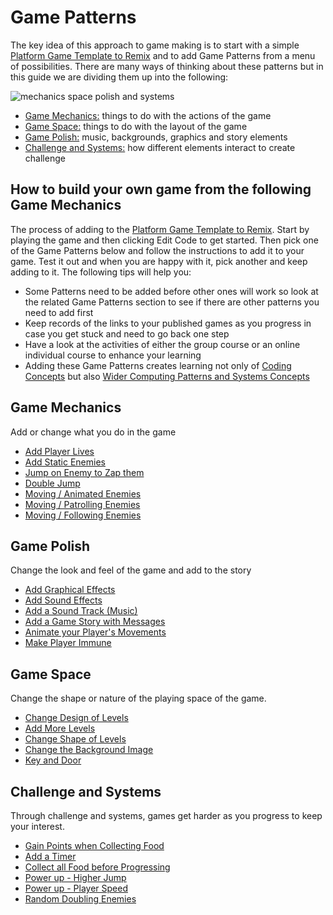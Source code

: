 # Game Patterns

The key idea of this approach to game making is to start with a simple [Platform Game Template to Remix](https://makecode.com/_FqWD64MxEiRi) and to
add Game Patterns from a menu of possibilities.
There are many ways of thinking about these patterns but in this guide we are dividing them up into the following:

![mechanics space polish and systems](https://raw.githubusercontent.com/mickfuzz/getting-started-making-a-platformer-test1/master/images/mech_space_polish_systems.png)

- [Game Mechanics:](#game-mechanics)  things to do with the actions of the game
- [Game Space:](#game-space) things to do with the layout of the game
- [Game Polish:](#game-polish) music, backgrounds, graphics and story elements
- [Challenge and Systems:](#challenge-and-systems) how different elements interact to create challenge

## How to build your own game from the following Game Mechanics

The process of adding to the [Platform Game Template to Remix](#). Start by playing the game and then clicking Edit Code to get started.
Then pick one of the Game Patterns below and follow the instructions to add it to your game. Test it out and when you are happy with it,
pick another and keep adding to it. The following tips will help you:

* Some Patterns need to be added before other ones will work so look at the related Game Patterns section to see if there are other patterns you need to add first
* Keep records of the links to your published games as you progress in case you get stuck and need to go back one step
* Have a look at the activities of either the group course or an online individual course to enhance your learning
* Adding these Game Patterns creates learning not only of [Coding Concepts](learningDimensions#coding-concepts) but also [Wider Computing Patterns and Systems Concepts](learningDimensions#wider-patterns)

## Game Mechanics

Add or change what you do in the game

- [Add Player Lives](addLives)
- [Add Static Enemies](addStaticEnemy)
- [Jump on Enemy to Zap them](jumpOnEnemies)  
- [Double Jump](doubleJump)
- [Moving / Animated Enemies](movingEnemiesAnimated)
- [Moving / Patrolling Enemies](movingEnemiesPatrolling)
- [Moving / Following Enemies](movingEnemiesFollowing)

## Game Polish

Change the look and feel of the game and add to the story

- [Add Graphical Effects](simpleGraphicalEffects)
- [Add Sound Effects](soundEffects)
- [Add a Sound Track (Music)](soundTrack)
- [Add a Game Story with Messages](addMessages)
- [Animate your Player's Movements](animatePlayer.md)
- [Make Player Immune](makePlayerImmune)

## Game Space

Change the shape or nature of the playing space of the game.

- [Change Design of Levels](changeLevelDesign)
- [Add More Levels](addLevels)
- [Change Shape of Levels](changeLevelShape)
- [Change the Background Image](changeBackgroundImage)
- [Key and Door](keyAndDoor)

## Challenge and Systems

Through challenge and systems, games get harder as you progress to keep your interest.

- [Gain Points when Collecting Food](collectPoints)
- [Add a Timer](addTimer)
- [Collect all Food before Progressing](collectAllFood)
- [Power up - Higher Jump](powerUpJump)
- [Power up - Player Speed](powerUpSpeed)
- [Random Doubling Enemies](randomDoublingEnemies)
